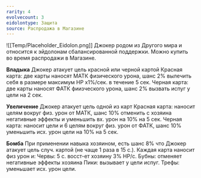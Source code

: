 ```yaml
---
rarity: 4
evolvecount: 3
eidolontype: Защита
source: Распродажа в Магазине
---
```

![[Temp/Placeholder_Eidolon.png]]
Джокер родом из Другого мира и относится к эйдолонам сбалансированной поддержки. Можно купить во время распродажи в Магазине.

**Владыка**
Джокер атакует цель красной или черной картой
Красная карта: две карты наносят МАТК физического урона, шанс 2% вылечить себя в размере максимум HP x1%/сек. в течение 5 сек.
Черная карта: две карты наносят ФАТК фиизческого урона, шанс 2% вызвать испуг у цели на 2 сек.

**Увеличение**
Джокер атакует цель одной из карт
Красная карта: наносит целям вокруг физ. урон от МАТК, шанс 10% отменить с хозяина негативные эффекты и уменьшить вх. урон на 10% на 5 сек.
Черная карта: наносит цели и 6 целям вокруг физ. урон от ФАТК, шанс 10% уменьшить исх. урон цели на 10% на 5 сек.

**Бомба**
При применении навыка хозяином, есть шанс 8% что Джокер атакует цель случ. картой (не чаще 1 раза в 15 с.). Каждая карта наносит физ урон и:
Червы: 5 с. восст-ет хозяину 3% HP/с.
Бубны: отменяет негативные эффекты хозяина
Пики: вызывает у цели испуг. 
Трефы: уменьшает исх. урон цели.
